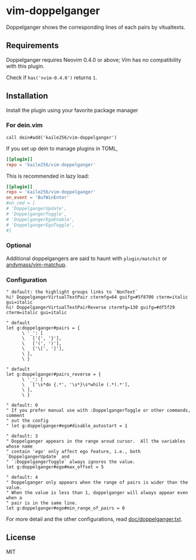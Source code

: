 # vim-doppelganger

Doppelganger shows the corresponding lines of each pairs by vitualtexts.

## Requirements

Doppelganger requires Neovim 0.4.0 or above;
Vim has no compatibility with this plugin.

Check if `has('nvim-0.4.0')` returns `1`.

## Installation

Install the plugin using your favorite package manager

### For dein.vim

```vim
call dein#add('kaile256/vim-doppelganger')
```

If you set up dein to manage plugins in TOML,

```toml
[[plugin]]
repo = 'kaile256/vim-doppelganger'
```

This is recommended in lazy load:

```toml
[[plugin]]
repo = 'kaile256/vim-doppelganger'
on_event = 'BufWinEnter'
#on_cmd = [
# 'DoppelgangerUpdate',
# 'DoppelgangerToggle',
# 'DoppelgangerEgoEnable',
# 'DoppelgangerEgoToggle',
#]
```

### Optional

Additional doppelgangers are said to haunt with `plugin/matchit` or
[andymass/vim-matchup](https://github.com/andymass/vim-matchup).

### Configuration

```vim
" default: the highlight groups links to `NonText`
hi! DoppelgangerVirtualTextPair ctermfg=64 guifg=#5f8700 cterm=italic gui=italic
hi! DoppelgangerVirtualTextPairReverse ctermfg=130 guifg=#df5f29 cterm=italic gui=italic

" default
let g:doppelganger#pairs = {
      \ '_': [
      \   ['{', '}'],
      \   ['(', ')'],
      \   ['\[', ']'],
      \ ],
      \ }

" default
let g:doppelganger#pairs_reverse = {
      \ '_': [
      \   ['\s*do {.*', '\s*}\s*while (.*).*'],
      \ ],
      \ }

" default: 0
" If you prefer manual use with :DoppelgangerToggle or other commands, comment
" out the config
" let g:doppelganger#ego#disable_autostart = 1

" default: 3
" Doppelganger appears in the range aroud cursor.  All the variables whose name
" contain 'ego' only affect ego feature, i.e., both `DoppelgangerUpdate` and
" `:DoppelgangerToggle` always ignores the value.
let g:doppelganger#ego#max_offset = 5

" default: 4
" Doppelganger only appears when the range of pairs is wider than the value.
" When the value is less than 1, doppelganger will always appear even when a
" pair is in the same line.
let g:doppelganger#ego#min_range_of_pairs = 0
```

For more detail and the other configurations, read
[doc/doppelganger.txt](https://github.com/kaile256/vim-doppelganger/blob/master/doc/doppelganger.txt).

## License

MIT

